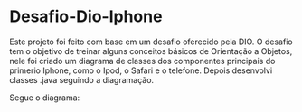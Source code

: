 # Desafio-Dio-Iphone

Este projeto foi feito com base em um desafio oferecido pela DIO. O desafio tem o objetivo de treinar alguns conceitos básicos de Orientação a Objetos, nele foi criado um diagrama de classes dos componentes principais do primerio Iphone, como o Ipod, o Safari e o telefone. Depois desenvolvi classes .java seguindo a diagramação.

Segue o diagrama:  
